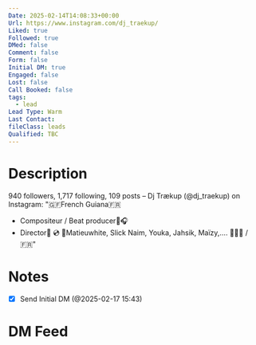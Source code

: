 ```yaml
---
Date: 2025-02-14T14:08:33+00:00
Url: https://www.instagram.com/dj_traekup/
Liked: true
Followed: true
DMed: false
Comment: false
Form: false
Initial DM: true
Engaged: false
Lost: false
Call Booked: false
tags:
  - lead
Lead Type: Warm
Last Contact: 
fileClass: leads
Qualified: TBC
---
```

# Description
940 followers, 1,717 following, 109 posts – Dj Trækup (@dj_traekup) on Instagram: "🇬🇫French Guiana🇫🇷
- Compositeur / Beat producer🎹🎧 
- Director🎥
💿 🎤Matieuwhite, Slick Naim, Youka, Jahsik, Maïzy,….
📍🇬🇫 / 🇫🇷"
# Notes
- [x] Send Initial DM (@2025-02-17 15:43)
# DM Feed